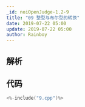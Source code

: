 ```yaml
---
_id: noiOpenJudge-1.2-9
title: "09 整型与布尔型的转换"
date: 2019-07-22 05:00
update: 2019-07-22 05:00
author: Rainboy
---
```


## 解析

## 代码

```c
<%-include("9.cpp")%>
```

